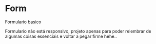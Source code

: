 # Form
Formulario basico

Formulario não está responsivo, projeto apenas para poder relembrar de algumas coisas essenciais e voltar a pegar firme hehe..
